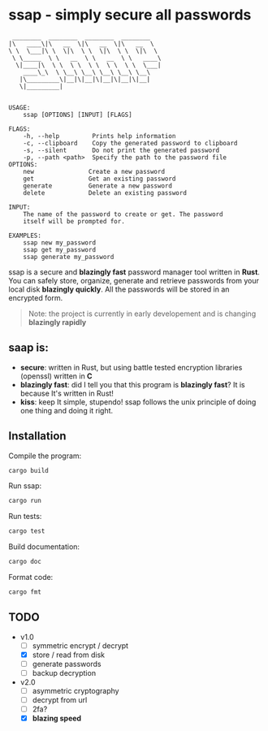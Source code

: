 # ssap - simply secure all passwords

```
 ________  ________  ________  ________
|\   ____\|\   __  \|\   __  \|\   __  \
\ \  \___|\ \  \|\  \ \  \|\  \ \  \|\  \
 \ \_____  \ \   __  \ \   __  \ \   ____\
  \|____|\  \ \  \ \  \ \  \ \  \ \  \___|
    ____\_\  \ \__\ \__\ \__\ \__\ \__\
   |\_________\|__|\|__|\|__|\|__|\|__|
   \|_________|


USAGE:
    ssap [OPTIONS] [INPUT] [FLAGS]

FLAGS:
    -h, --help         Prints help information
    -c, --clipboard    Copy the generated password to clipboard
    -s, --silent       Do not print the generated password
    -p, --path <path>  Specify the path to the password file
OPTIONS:
    new               Create a new password
    get               Get an existing password
    generate          Generate a new password
    delete            Delete an existing password

INPUT:
    The name of the password to create or get. The password
    itself will be prompted for.

EXAMPLES:
    ssap new my_password
    ssap get my_password
    ssap generate my_password
```

ssap is a secure and **blazingly fast** password manager tool written in **Rust**.
You can safely store, organize, generate and retrieve passwords from your
local disk **blazingly quickly**. All the passwords will be stored in an encrypted form.

> Note: the project is currently in early developement and is changing **blazingly rapidly**

## saap is:

- **secure**: written in Rust, but using battle tested encryption libraries (openssl) written in **C**
- **blazingly fast**: did I tell you that this program is **blazingly fast**? It is because It's written in Rust!
- **kiss**: keep It simple, stupendo! ssap follows the unix principle of doing one thing and doing it right.

## Installation
Compile the program:
```bash
cargo build
```
Run ssap:
```bash
cargo run
```
Run tests:
```bash
cargo test
```
Build documentation:
```bash
cargo doc
```
Format code:
```bash
cargo fmt
```

## TODO
- v1.0
    - [ ] symmetric encrypt / decrypt
    - [x] store / read from disk
    - [ ] generate passwords
    - [ ] backup decryption
- v2.0
    - [ ] asymmetric cryptography
    - [ ] decrypt from url
    - [ ] 2fa?
    - [x] **blazing speed**
